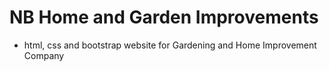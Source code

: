 # NB Home and Garden Improvements
* html, css and bootstrap website for Gardening and Home Improvement Company